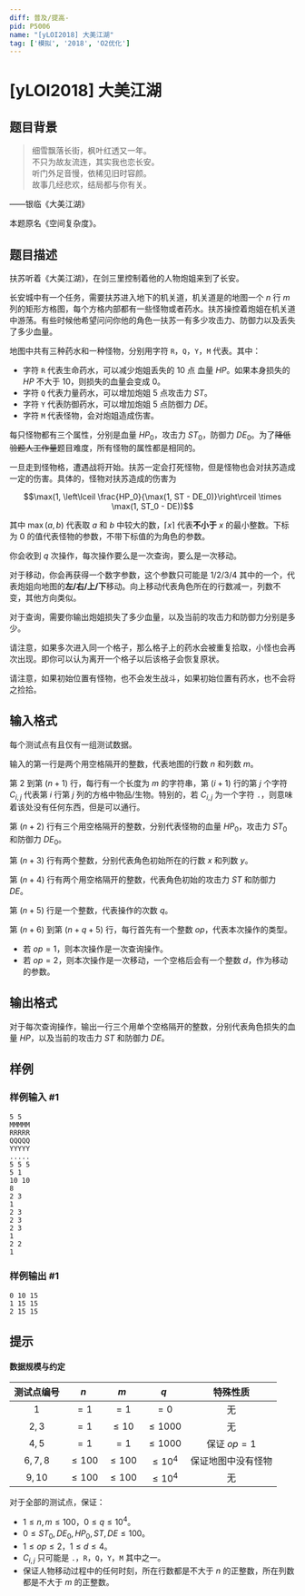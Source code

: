 ```yaml
---
diff: 普及/提高-
pid: P5006
name: "[yLOI2018] 大美江湖"
tag: ['模拟', '2018', 'O2优化']
---
```

# [yLOI2018] 大美江湖
## 题目背景

> 细雪飘落长街，枫叶红透又一年。  
> 不只为故友流连，其实我也恋长安。   
> 听门外足音慢，依稀见旧时容颜。  
> 故事几经悲欢，结局都与你有关。

——银临《大美江湖》

本题原名《空间复杂度》。
## 题目描述

扶苏听着《大美江湖》，在剑三里控制着他的人物炮姐来到了长安。 

长安城中有一个任务，需要扶苏进入地下的机关道，机关道是的地图一个 $n$ 行 $m$ 列的矩形方格图，每个方格内部都有一些怪物或者药水。扶苏操控着炮姐在机关道中游荡。有些时候他希望问问你他的角色一扶苏一有多少攻击力、防御力以及丢失了多少血量。 

地图中共有三种药水和一种怪物，分别用字符 `R`，`Q`，`Y`，`M` 代表。其中：

- 字符 `R` 代表生命药水，可以减少炮姐丢失的 $10$ 点 血量 $HP$。如果本身损失的 $HP$ 不大于 $10$，则损失的血量会变成 $0$。
- 字符 `Q` 代表力量药水，可以增加炮姐 $5$ 点攻击力 $ST$。
- 字符 `Y` 代表防御药水，可以增加炮姐 $5$ 点防御力 $DE$。
- 字符 `M` 代表怪物，会对炮姐造成伤害。

每只怪物都有三个属性，分别是血量 $HP_0$，攻击力 $ST_0$，防御力 $DE_0$。为了~~降低验题人工作量~~题目难度，所有怪物的属性都是相同的。

一旦走到怪物格，遭遇战将开始。扶苏一定会打死怪物，但是怪物也会对扶苏造成一定的伤害。具体的，怪物对扶苏造成的伤害为

$$\max(1, \left\lceil \frac{HP_0}{\max(1, ST - DE_0)}\right\rceil \times \max(1, ST_0 - DE))$$

其中 $\max(a, b)$ 代表取 $a$ 和 $b$ 中较大的数，$\lceil x \rceil$ 代表**不小于** $x$ 的最小整数。下标为 $0$ 的值代表怪物的参数，不带下标值的为角色的参数。

你会收到 $q$ 次操作，每次操作要么是一次查询，要么是一次移动。 

对于移动，你会再获得一个数字参数，这个参数只可能是 $1/2/3/4$ 其中的一个，代表炮姐向地图的**左/右/上/下**移动。向上移动代表角色所在的行数减一，列数不变，其他方向类似。

对于查询，需要你输出炮姐损失了多少血量，以及当前的攻击力和防御力分别是多少。

请注意，如果多次进入同一个格子，那么格子上的药水会被重复拾取，小怪也会再次出现。即你可以认为离开一个格子以后该格子会恢复原状。

请注意，如果初始位置有怪物，也不会发生战斗，如果初始位置有药水，也不会将之捡拾。
## 输入格式

每个测试点有且仅有一组测试数据。

输入的第一行是两个用空格隔开的整数，代表地图的行数 $n$ 和列数 $m$。

第 $2$ 到第 $(n + 1)$ 行，每行有一个长度为 $m$ 的字符串，第 $(i + 1)$ 行的第 $j$ 个字符 $C_{i, j}$ 代表第 $i$ 行第 $j$ 列的方格中物品/生物。特别的，若 $C_{i, j}$ 为一个字符 `.`，则意味着该处没有任何东西，但是可以通行。

第 $(n + 2)$ 行有三个用空格隔开的整数，分别代表怪物的血量 $HP_0$，攻击力 $ST_0$ 和防御力 $DE_0$。

第 $(n + 3)$ 行有两个整数，分别代表角色初始所在的行数 $x$ 和列数 $y$。

第 $(n + 4)$ 行有两个用空格隔开的整数，代表角色初始的攻击力 $ST$ 和防御力 $DE$。

第 $(n + 5)$ 行是一个整数，代表操作的次数 $q$。

第 $(n + 6)$ 到第 $(n + q + 5)$ 行，每行首先有一个整数 $op$，代表本次操作的类型。

- 若 $op = 1$，则本次操作是一次查询操作。
- 若 $op = 2$，则本次操作是一次移动，一个空格后会有一个整数 $d$，作为移动的参数。
## 输出格式

对于每次查询操作，输出一行三个用单个空格隔开的整数，分别代表角色损失的血量 $HP$，以及当前的攻击力 $ST$ 和防御力 $DE$。
## 样例

### 样例输入 #1
```
5 5
MMMMM
RRRRR
QQQQQ
YYYYY
.....
5 5 5
5 1
10 10
8
2 3
1
2 3
2 3
2 3
1
2 2
1
```
### 样例输出 #1
```
0 10 15
1 15 15
2 15 15

```
## 提示

#### 数据规模与约定

| 测试点编号 |    $n$     |    $m$     |     $q$     |      特殊性质      |
| :--------: | :--------: | :--------: | :---------: | :----------------: |
|    $1$     |    $=1$    |    $=1$    |    $=0$     |         无         |
|   $2,3$    |    $=1$    | $\leq 10$  | $\leq 1000$ |         无         |
|   $4, 5$   |    $=1$    |    $=1$    | $\leq 1000$ |   保证 $op = 1$    |
|  $6,7,8$   | $\leq 100$ | $\leq 100$ | $\leq 10^4$ | 保证地图中没有怪物 |
|  $9, 10$   | $\leq 100$ | $\leq 100$ | $\leq 10^4$ |         无         |

对于全部的测试点，保证：

- $1 \leq n, m \leq 100$，$0 \leq q \leq 10^4$。
- $0 \leq ST_0, DE_0, HP_0, ST, DE \leq 100$。
- $1 \leq op \leq 2$，$1 \leq d \leq 4$。
- $C_{i, j}$ 只可能是 `.`，`R`，`Q`，`Y`，`M` 其中之一。
- 保证人物移动过程中的任何时刻，所在行数都是不大于 $n$ 的正整数，所在列数都是不大于 $m$ 的正整数。

